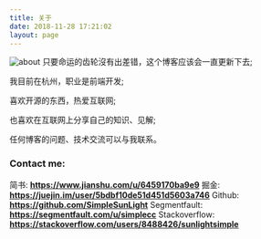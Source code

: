 ```yaml
---
title: 关于
date: 2018-11-28 17:21:02
layout: page
---
```

![about](/index/image/me.jpg)
只要命运的齿轮沒有出差错，这个博客应该会一直更新下去;

我目前在杭州，职业是前端开发;

喜欢开源的东西，热爱互联网;

也喜欢在互联网上分享自己的知识、见解;

任何博客的问题、技术交流可以与我联系。

### Contact me:
简书: **https://www.jianshu.com/u/6459170ba9e9**
掘金: **https://juejin.im/user/5bdbf10de51d451d5603a746**
Github: **https://github.com/SimpleSunLight**
Segmentfault: **https://segmentfault.com/u/simplecc**
Stackoverflow: **https://stackoverflow.com/users/8488426/sunlightsimple**
